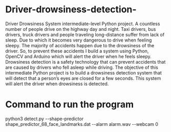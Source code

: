 # Driver-drowsiness-detection-
Driver Drowsiness System intermediate-level Python project. A countless number of people drive on the highway day and night. Taxi drivers, bus drivers, truck drivers and people traveling long-distance suffer from lack of sleep. Due to which it becomes very dangerous to drive when feeling sleepy. The majority of accidents happen due to the drowsiness of the driver. So, to prevent these accidents I build a system using Python, OpenCV and Arduino which will alert the driver when he feels sleepy. Drowsiness detection is a safety technology that can prevent accidents that are caused by drivers who fell asleep while driving. The objective of this intermediate Python project is to build a drowsiness detection system that will detect that a person’s eyes are closed for a few seconds. This system will alert the driver when drowsiness is detected.
# Command to run the program
python3 detect.py --shape-predictor shape_predictor_68_face_landmarks.dat --alarm alarm.wav --webcam 0
